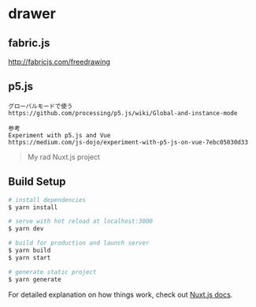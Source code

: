 # drawer
## fabric.js
http://fabricjs.com/freedrawing

## p5.js
```
グローバルモードで使う
https://github.com/processing/p5.js/wiki/Global-and-instance-mode
```
```
参考
Experiment with p5.js and Vue
https://medium.com/js-dojo/experiment-with-p5-js-on-vue-7ebc05030d33
```

> My rad Nuxt.js project

## Build Setup

```bash
# install dependencies
$ yarn install

# serve with hot reload at localhost:3000
$ yarn dev

# build for production and launch server
$ yarn build
$ yarn start

# generate static project
$ yarn generate
```

For detailed explanation on how things work, check out [Nuxt.js docs](https://nuxtjs.org).
